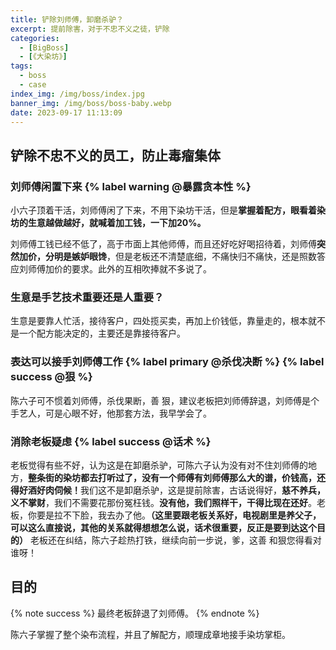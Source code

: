 ```yaml
---
title: 铲除刘师傅，卸磨杀驴？
excerpt: 提前除害，对于不忠不义之徒，铲除
categories:
  - [BigBoss]
  - [《大染坊》]
tags:
  - boss
  - case
index_img: /img/boss/index.jpg
banner_img: /img/boss/boss-baby.webp
date: 2023-09-17 11:13:09
---
```

## 铲除不忠不义的员工，防止毒瘤集体

### 刘师傅闲置下来 {% label warning @暴露贪本性 %}
小六子顶着干活，刘师傅闲了下来，不用下染坊干活，但是<b class=warning-text>掌握着配方，眼看着染坊的生意越做越好，就喊着加工钱，一下加20%。</b>

刘师傅工钱已经不低了，高于市面上其他师傅，而且还好吃好喝招待着，刘师傅<b class=warning-text>突然加价，分明是嫉妒眼馋</b>，但是老板还不清楚底细，不痛快归不痛快，还是照数答应刘师傅加价的要求。此外的互相吹捧就不多说了。

### 生意是手艺技术重要还是人重要？
生意是要靠人忙活，接待客户，四处揽买卖，再加上价钱低，靠量走的，根本就不是一个配方能决定的，主要还是靠接待客户。


### 表达可以接手刘师傅工作 {% label primary @杀伐决断 %} {% label success @狠 %}
陈六子可不惯着刘师傅，杀伐果断，善 狠，建议老板把刘师傅辞退，刘师傅是个手艺人，可是心眼不好，他那套方法，我早学会了。

### 消除老板疑虑 {% label success @话术 %}
老板觉得有些不好，认为这是在卸磨杀驴，可陈六子认为没有对不住刘师傅的地方，<b class=info-text>整条街的染坊都去打听过了，没有一个师傅有刘师傅那么大的谱，价钱高，还得好酒好肉伺候！</b>我们这不是卸磨杀驴，这是提前除害，古话说得好，<b class=success-text>慈不养兵，义不掌财</b>，我们不需要花那份冤枉钱。<b class=info-text>没有他，我们照样干，干得比现在还好</b>。老板，你要是拉不下脸，我去办了他。<b class=warning-text>（这里要跟老板关系好，电视剧里是养父子，可以这么直接说，其他的关系就得想想怎么说，话术很重要，反正是要到达这个目的）</b>
老板还在纠结，陈六子趁热打铁，继续向前一步说，爹，这善 和狠您得看对谁呀！

## 目的
{% note success %}
最终老板辞退了刘师傅。
{% endnote %}

陈六子掌握了整个染布流程，并且了解配方，顺理成章地接手染坊掌柜。